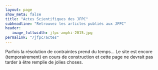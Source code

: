 ```yaml
---
layout: page
show_meta: false
title: "Actes Scientifiques des JFPC"
subheadline: "Retrouvez les articles publiés aux JFPC"
header:
   image_fullwidth: jfpc-amphi-2015.jpg
permalink: "/jfpc/actes"
---
```

Parfois la résolution de contraintes prend du temps... Le site est encore (temporairement) en cours de construction et cette page ne devrait pas tarder à être remplie de jolies choses.
